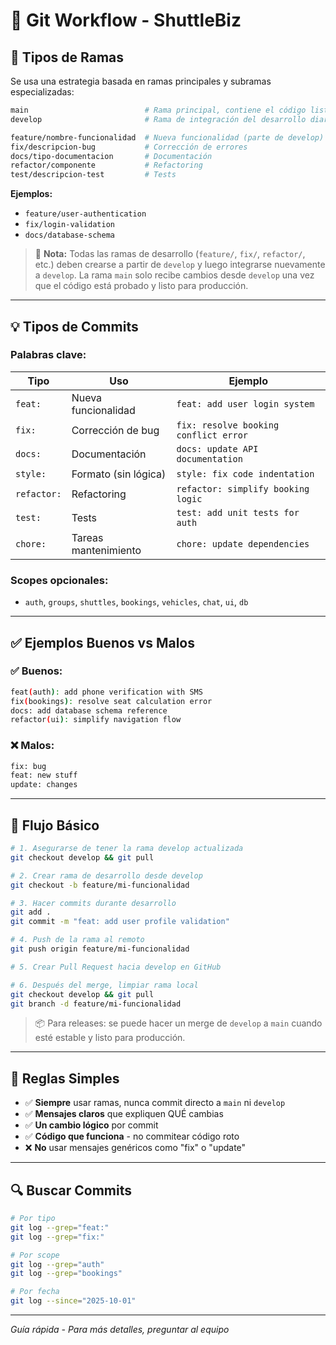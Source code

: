 # 📝 Git Workflow - ShuttleBiz

## 🌿 Tipos de Ramas

Se usa una estrategia basada en ramas principales y subramas especializadas:

```bash
main                          # Rama principal, contiene el código listo para producción
develop                       # Rama de integración del desarrollo diario

feature/nombre-funcionalidad  # Nueva funcionalidad (parte de develop)
fix/descripcion-bug           # Corrección de errores
docs/tipo-documentacion       # Documentación
refactor/componente           # Refactoring
test/descripcion-test         # Tests
````

**Ejemplos:**

* `feature/user-authentication`
* `fix/login-validation`
* `docs/database-schema`

> 🧠 **Nota:** Todas las ramas de desarrollo (`feature/`, `fix/`, `refactor/`, etc.) deben crearse a partir de `develop` y luego integrarse nuevamente a `develop`. La rama `main` solo recibe cambios desde `develop` una vez que el código está probado y listo para producción.

---

## 💡 Tipos de Commits

### **Palabras clave:**

| Tipo        | Uso                  | Ejemplo                               |
| ----------- | -------------------- | ------------------------------------- |
| `feat:`     | Nueva funcionalidad  | `feat: add user login system`         |
| `fix:`      | Corrección de bug    | `fix: resolve booking conflict error` |
| `docs:`     | Documentación        | `docs: update API documentation`      |
| `style:`    | Formato (sin lógica) | `style: fix code indentation`         |
| `refactor:` | Refactoring          | `refactor: simplify booking logic`    |
| `test:`     | Tests                | `test: add unit tests for auth`       |
| `chore:`    | Tareas mantenimiento | `chore: update dependencies`          |

### **Scopes opcionales:**

- `auth`, `groups`, `shuttles`, `bookings`, `vehicles`, `chat`, `ui`, `db`

---

## ✅ Ejemplos Buenos vs Malos

### **✅ Buenos:**

```bash
feat(auth): add phone verification with SMS
fix(bookings): resolve seat calculation error
docs: add database schema reference
refactor(ui): simplify navigation flow
```

### **❌ Malos:**

```bash
fix: bug
feat: new stuff
update: changes
```

---

## 🔄 Flujo Básico

```bash
# 1. Asegurarse de tener la rama develop actualizada
git checkout develop && git pull

# 2. Crear rama de desarrollo desde develop
git checkout -b feature/mi-funcionalidad

# 3. Hacer commits durante desarrollo
git add .
git commit -m "feat: add user profile validation"

# 4. Push de la rama al remoto
git push origin feature/mi-funcionalidad

# 5. Crear Pull Request hacia develop en GitHub

# 6. Después del merge, limpiar rama local
git checkout develop && git pull
git branch -d feature/mi-funcionalidad
```

> 📦 Para releases: se puede hacer un merge de `develop` a `main` cuando esté estable y listo para producción.

---

## 🧾 Reglas Simples

* ✅ **Siempre** usar ramas, nunca commit directo a `main` ni `develop`
* ✅ **Mensajes claros** que expliquen QUÉ cambias
* ✅ **Un cambio lógico** por commit
* ✅ **Código que funciona** - no commitear código roto
* ❌ **No** usar mensajes genéricos como "fix" o "update"

---

## 🔍 Buscar Commits

```bash
# Por tipo
git log --grep="feat:"
git log --grep="fix:"

# Por scope
git log --grep="auth"
git log --grep="bookings"

# Por fecha
git log --since="2025-10-01"
```

---

_Guía rápida - Para más detalles, preguntar al equipo_

